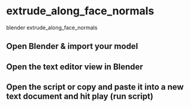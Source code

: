 # extrude_along_face_normals
blender extrude_along_face_normals

## Open Blender & import your model
## Open the text editor view in Blender 
## Open the script or copy and paste it into a new text document and hit play (run script)
